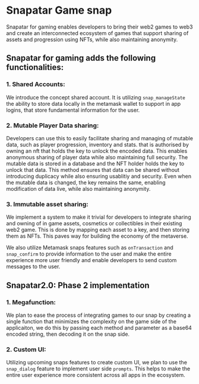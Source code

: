 # Snapatar Game snap

Snapatar for gaming enables developers to bring their web2 games to web3 and create an interconnected ecosystem of games that support sharing of assets and progression using NFTs, while also maintaining anonymity. 
## Snapatar for gaming adds the following functionalities:
### 1. Shared Accounts: 
We introduce the concept shared account. It is utilizing `snap_manageState` the ability to store data locally in the metamask wallet to support in app logins, that store fundamental information for the user.
### 2. Mutable Player Data sharing:
Developers can use this to easily facilitate sharing and managing of mutable data, such as player progression, inventory and stats. that is authorised by owning an nft that holds the key to unlock the encoded data. This enables anonymous sharing of player data while also maintaining full security. The mutable data is stored in a database and the NFT holder holds the key to unlock that data. This method ensures that data can be shared without introducing duplicacy while also ensuring usablitiy and security. Even when the mutable data is changed, the key remains the same, enabling modification of data live, while also maintaining anonymity.
### 3. Immutable asset sharing: 
We implement a system to make it trivial for developers to integrate sharing and owning of in game assets, cosmetics or collectibles in their existing web2 game. This is done by mapping each asset to a key, and then storing them as NFTs. This paves way for building the economy of the metaverse.


We also utilize Metamask snaps features such as `onTransaction` and `snap_confirm` to provide information to the user and make the entire experience more user friendly and enable developers to send custom messages to the user.


## Snapatar2.0: Phase 2 implementation
### 1. Megafunction:
We plan to ease the process of integrating games to our snap by creating a single function that minimizes the complexity on the game side of the applicaiton, we do this by passing each method and parameter as a base64 encoded string, then decoding it on the snap side.

### 2. Custom UI:
Utilizing upcoming snaps features to create custom UI, we plan to use the `snap_dialog` feature to implement user side `prompts`. This helps to make the entire user experience more consistent across all apps in the ecosystem.
